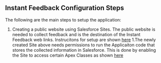 ## Instant Feedback Configuration Steps

The following are the main steps to setup the application:
1. Creating a public website using Salesforce Sites. The public website is needed to collect feedback and is the destination of the Instant Feedback web links. Instrucitons for setup are shown [here](https://rkalbag.github.io/instant-feedback-docs/#/./configure/Create%20A%20New%20Salesforce%20Site)
1.The newly created Site above needs permissions to run the Applicaiton code that stores the collected information in Salesforce. This is done by enabling the Site to access certain Apex Classes as shown [here](https://rkalbag.github.io/instant-feedback-docs/#/./configure/Enable%20Apex%20Class%20Access%20For%20Site)
